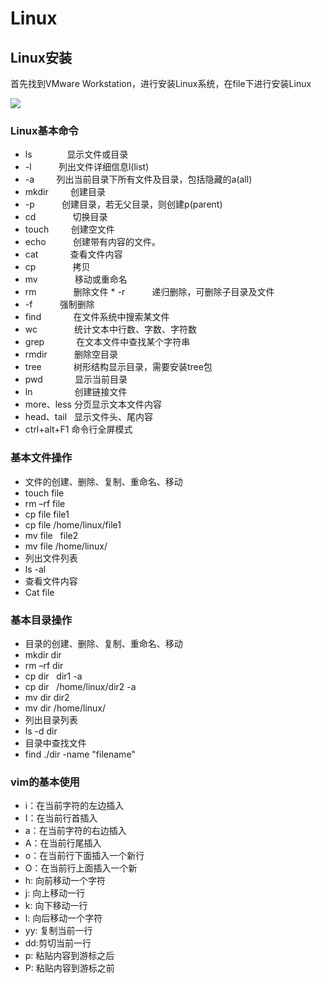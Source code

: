 # Linux
## Linux安装
 首先找到VMware Workstation，进行安装Linux系统，在file下进行安装Linux
 
 ![](https://nts.newbieol.com/static/k6/mySQL/class-001/img/Ubuntu_17.04_English.png)

### Linux基本命令
* ls　　         显示文件或目录
* -l           列出文件详细信息l(list)
* -a          列出当前目录下所有文件及目录，包括隐藏的a(all)
* mkdir         创建目录
* -p           创建目录，若无父目录，则创建p(parent)
* cd               切换目录
* touch          创建空文件
* echo            创建带有内容的文件。
* cat              查看文件内容
* cp                拷贝
* mv               移动或重命名
* rm               删除文件 * -r            递归删除，可删除子目录及文件
* -f            强制删除
* find              在文件系统中搜索某文件
* wc                统计文本中行数、字数、字符数
* grep             在文本文件中查找某个字符串
* rmdir           删除空目录
* tree             树形结构显示目录，需要安装tree包
* pwd              显示当前目录
* ln                  创建链接文件
* more、less  分页显示文本文件内容
* head、tail    显示文件头、尾内容
* ctrl+alt+F1  命令行全屏模式
### 基本文件操作
* 文件的创建、删除、复制、重命名、移动
* touch  file 
* rm –rf file
* cp file file1
* cp file  /home/linux/file1
* mv file   file2
* mv file  /home/linux/
* 列出文件列表
* ls -al
* 查看文件内容
* Cat file 
### 基本目录操作
* 目录的创建、删除、复制、重命名、移动
* mkdir dir
* rm –rf dir
* cp dir   dir1  -a
* cp dir   /home/linux/dir2  -a
* mv dir  dir2
* mv dir  /home/linux/
* 列出目录列表
* ls -d  dir
* 目录中查找文件
* find  ./dir  -name  "filename"

### vim的基本使用
* i：在当前字符的左边插入
* I：在当前行首插入
* a：在当前字符的右边插入
* A：在当前行尾插入
* o：在当前行下面插入一个新行
* O：在当前行上面插入一个新
* h: 向前移动一个字符
* j: 向上移动一行
* k: 向下移动一行
* l: 向后移动一个字符
* yy: 复制当前一行
* dd:剪切当前一行
* p: 粘贴内容到游标之后
* P: 粘贴内容到游标之前

